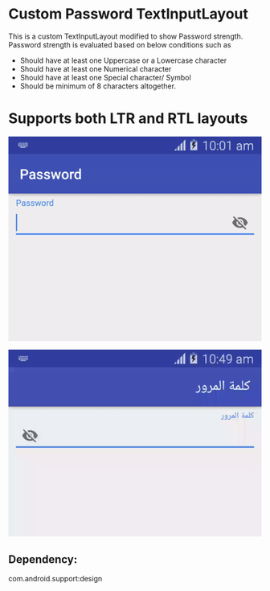 # Custom Password TextInputLayout
This is a custom TextInputLayout modified to show Password strength. Password strength is evaluated based on below conditions such as
 * Should have at least one Uppercase or a Lowercase character
 * Should have at least one Numerical character
 * Should have at least one Special character/ Symbol
 * Should be minimum of 8 characters altogether.

# Supports both LTR and RTL layouts
![LTR](https://github.com/akshayjkumar/CustomPasswordTextInputLayout/blob/master/password_english_layout.gif?raw=true)

![LTR](https://github.com/akshayjkumar/CustomPasswordTextInputLayout/blob/master/password_arabic_layout.gif?raw=true)

## Dependency:
com.android.support:design
